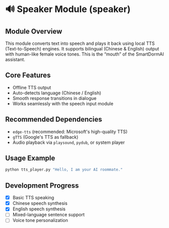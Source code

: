 # 🔊 Speaker Module (speaker)

## Module Overview
This module converts text into speech and plays it back using local TTS (Text-to-Speech) engines. It supports bilingual (Chinese & English) output with human-like female voice tones. This is the “mouth” of the SmartDormAI assistant.

## Core Features
- Offline TTS output
- Auto-detects language (Chinese / English)
- Smooth response transitions in dialogue
- Works seamlessly with the speech input module

## Recommended Dependencies
- `edge-tts` (recommended: Microsoft's high-quality TTS)
- `gTTS` (Google's TTS as fallback)
- Audio playback via `playsound`, `pydub`, or system player

## Usage Example
```bash
python tts_player.py "Hello, I am your AI roommate."
```

## Development Progress
- [x] Basic TTS speaking
- [x] Chinese speech synthesis
- [x] English speech synthesis
- [ ] Mixed-language sentence support
- [ ] Voice tone personalization
